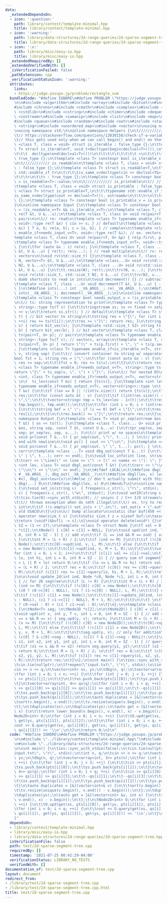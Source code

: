 ```yaml
---
data:
  _extendedDependsOn:
  - icon: ':question:'
    path: library/contest/template-minimal.hpp
    title: library/contest/template-minimal.hpp
  - icon: ':warning:'
    path: library/data-structures/2d-range-queries/2d-sparse-segment-tree.hpp
    title: library/data-structures/2d-range-queries/2d-sparse-segment-tree.hpp
  - icon: ':x:'
    path: library/misc/easy-io.hpp
    title: library/misc/easy-io.hpp
  _extendedRequiredBy: []
  _extendedVerifiedWith: []
  _isVerificationFailed: false
  _pathExtension: cpp
  _verificationStatusIcon: ':warning:'
  attributes:
    links:
    - https://judge.yosupo.jp/problem/rectangle_sum
  bundledCode: "#define IGNORE\n#define PROBLEM \"https://judge.yosupo.jp/problem/rectangle_sum\"\
    \n\n#include <algorithm>\n#include <array>\n#include <bitset>\n#include <cassert>\n\
    #include <chrono>\n#include <cmath>\n#include <complex>\n#include <cstdio>\n#include\
    \ <cstdlib>\n#include <cstring>\n#include <ctime>\n#include <deque>\n#include\
    \ <iostream>\n#include <iomanip>\n#include <list>\n#include <map>\n#include <numeric>\n\
    #include <queue>\n#include <random>\n#include <set>\n#include <stack>\n#include\
    \ <string>\n#include <unordered_map>\n#include <vector>\n\nusing namespace std;\n\
    \nusing namespace std;\n\ninline namespace Helpers {\n\t//////////// is_iterable\n\
    \t// https://stackoverflow.com/questions/13830158/check-if-a-variable-type-is-iterable\n\
    \t// this gets used only when we can call begin() and end() on that type\n\ttemplate\
    \ <class T, class = void> struct is_iterable : false_type {};\n\ttemplate <class\
    \ T> struct is_iterable<T, void_t<decltype(begin(declval<T>())),\n\t\t\t\t\t\t\
    \t\t\t  decltype(end(declval<T>()))\n\t\t\t\t\t\t\t\t\t >\n\t\t\t\t\t\t   > :\
    \ true_type {};\n\ttemplate <class T> constexpr bool is_iterable_v = is_iterable<T>::value;\n\
    \n\t//////////// is_readable\n\ttemplate <class T, class = void> struct is_readable\
    \ : false_type {};\n\ttemplate <class T> struct is_readable<T,\n\t\t\ttypename\
    \ std::enable_if_t<\n\t\t\t\tis_same_v<decltype(cin >> declval<T&>()), istream&>\n\
    \t\t\t>\n\t\t> : true_type {};\n\ttemplate <class T> constexpr bool is_readable_v\
    \ = is_readable<T>::value;\n\n\t//////////// is_printable\n\t// // https://nafe.es/posts/2020-02-29-is-printable/\n\
    \ttemplate <class T, class = void> struct is_printable : false_type {};\n\ttemplate\
    \ <class T> struct is_printable<T,\n\t\t\ttypename std::enable_if_t<\n\t\t\t\t\
    is_same_v<decltype(cout << declval<T>()), ostream&>\n\t\t\t>\n\t\t> : true_type\
    \ {};\n\ttemplate <class T> constexpr bool is_printable_v = is_printable<T>::value;\n\
    }\n\ninline namespace Input {\n\ttemplate <class T> constexpr bool needs_input_v\
    \ = !is_readable_v<T> && is_iterable_v<T>;\n\ttemplate <class T, class ...U> void\
    \ re(T &t, U &...u);\n\ttemplate <class T, class U> void re(pair<T, U> &p); //\
    \ pairs\n\n\t// re: read\n\ttemplate <class T> typename enable_if<is_readable_v<T>,\
    \ void>::type re(T &x) { cin >> x; } // default\n\ttemplate <class T> void re(complex<T>\
    \ &c) { T a, b; re(a, b); c = {a, b}; } // complex\n\ttemplate <class T> typename\
    \ enable_if<needs_input_v<T>, void>::type re(T &i); // ex. vectors, arrays\n\t\
    template <class T, class U> void re(pair<T, U> &p) { re(p.first, p.second); }\n\
    \ttemplate <class T> typename enable_if<needs_input_v<T>, void>::type re(T &i)\
    \ {\n\t\tfor (auto &x : i) re(x); }\n\ttemplate <class T, class ...U> void re(T\
    \ &t, U &...u) { re(t); re(u...); } // read multiple\n\n\t// rv: resize and read\
    \ vectors\n\tvoid rv(std::size_t) {}\n\ttemplate <class T, class ...U> void rv(std::size_t\
    \ N, vector<T> &t, U &...u);\n\ttemplate <class...U> void rv(std::size_t, std::size_t\
    \ N2, U &...u);\n\ttemplate <class T, class ...U> void rv(std::size_t N, vector<T>\
    \ &t, U &...u) {\n\t\tt.resize(N); re(t);\n\t\trv(N, u...); }\n\ttemplate <class...U>\
    \ void rv(std::size_t, std::size_t N2, U &...u) {\n\t\trv(N2, u...); }\n\n\t//\
    \ dumb shortcuts to read in ints\n\tvoid decrement() {} // subtract one from each\n\
    \ttemplate <class T, class ...U> void decrement(T &t, U &...u) { --t; decrement(u...);\
    \ }\n\t#define ints(...) int __VA_ARGS__; re(__VA_ARGS__);\n\t#define int1(...)\
    \ ints(__VA_ARGS__); decrement(__VA_ARGS__);\n}\n\ninline namespace ToString {\n\
    \ttemplate <class T> constexpr bool needs_output_v = !is_printable_v<T> && is_iterable_v<T>;\n\
    \n\t// ts: string representation to print\n\ttemplate <class T> typename enable_if<is_printable_v<T>,\
    \ string>::type ts(T v) {\n\t\tstringstream ss; ss << fixed << setprecision(15)\
    \ << v;\n\t\treturn ss.str(); } // default\n\ttemplate <class T> string bit_vec(T\
    \ t) { // bit vector to string\n\t\tstring res = \"{\"; for (int i = 0; i < (int)t.size();\
    \ ++i) res += ts(t[i]);\n\t\tres += \"}\"; return res; }\n\tstring ts(vector<bool>\
    \ v) { return bit_vec(v); }\n\ttemplate <std::size_t SZ> string ts(bitset<SZ>\
    \ b) { return bit_vec(b); } // bit vector\n\ttemplate <class T, class U> string\
    \ ts(pair<T, U> p); // pairs\n\ttemplate <class T> typename enable_if<needs_output_v<T>,\
    \ string>::type ts(T v); // vectors, arrays\n\ttemplate <class T, class U> string\
    \ ts(pair<T, U> p) { return \"(\" + ts(p.first) + \", \" + ts(p.second) + \")\"\
    ; }\n\ttemplate <class T> typename enable_if<is_iterable_v<T>, string>::type ts_sep(T\
    \ v, string sep) {\n\t\t// convert container to string w/ separator sep\n\t\t\
    bool fst = 1; string res = \"\";\n\t\tfor (const auto &x : v) {\n\t\t\tif (!fst)\
    \ res += sep;\n\t\t\tfst = 0; res += ts(x);\n\t\t}\n\t\treturn res;\n\t}\n\ttemplate\
    \ <class T> typename enable_if<needs_output_v<T>, string>::type ts(T v) {\n\t\t\
    return \"{\" + ts_sep(v, \", \") + \"}\"; }\n\n\t// for nested DS\n\ttemplate\
    \ <int, class T> typename enable_if<!needs_output_v<T>, vector<string>>::type\
    \ \n\t  ts_lev(const T &v) { return {ts(v)}; }\n\ttemplate <int lev, class T>\
    \ typename enable_if<needs_output_v<T>, vector<string>>::type \n\t  ts_lev(const\
    \ T &v) {\n\t\tif (lev == 0 || !(int)v.size()) return {ts(v)};\n\t\tvector<string>\
    \ res;\n\t\tfor (const auto &t : v) {\n\t\t\tif ((int)res.size()) res.back() +=\
    \ \",\";\n\t\t\tvector<string> tmp = ts_lev<lev - 1>(t);\n\t\t\tres.insert(res.end(),\
    \ tmp.begin(), tmp.end());\n\t\t}\n\t\tfor (int i = 0; i < (int)res.size(); ++i)\
    \ {\n\t\t\tstring bef = \" \"; if (i == 0) bef = \"{\";\n\t\t\tres[i] = bef +\
    \ res[i];\n\t\t}\n\t\tres.back() += \"}\";\n\t\treturn res;\n\t}\n}\n\ninline\
    \ namespace Output {\n\ttemplate <class T> void pr_sep(ostream &os, string, const\
    \ T &t) { os << ts(t); }\n\ttemplate <class T, class... U> void pr_sep(ostream\
    \ &os, string sep, const T &t, const U &...u) {\n\t\tpr_sep(os, sep, t); os <<\
    \ sep; pr_sep(os, sep, u...); }\n\t// print w/ no spaces\n\ttemplate <class ...T>\
    \ void pr(const T &...t) { pr_sep(cout, \"\", t...); } \n\t// print w/ spaces,\
    \ end with newline\n\tvoid ps() { cout << \"\\n\"; }\n\ttemplate <class ...T>\
    \ void ps(const T &...t) { pr_sep(cout, \" \", t...); ps(); } \n\t// debug to\
    \ cerr\n\ttemplate <class ...T> void dbg_out(const T &...t) {\n\t\tpr_sep(cerr,\
    \ \" | \", t...); cerr << endl; }\n\tvoid loc_info(int line, string names) {\n\
    \t\tcerr << \"Line(\" << line << \") -> [\" << names << \"]: \"; }\n\ttemplate\
    \ <int lev, class T> void dbgl_out(const T &t) {\n\t\tcerr << \"\\n\\n\" << ts_sep(ts_lev<lev>(t),\
    \ \"\\n\") << \"\\n\" << endl; }\n\t#ifdef LOCAL\n\t\t#define dbg(...) loc_info(__LINE__,\
    \ #__VA_ARGS__), dbg_out(__VA_ARGS__)\n\t\t#define dbgl(lev, x) loc_info(__LINE__,\
    \ #x), dbgl_out<lev>(x)\n\t#else // don't actually submit with this\n\t\t#define\
    \ dbg(...) 0\n\t\t#define dbgl(lev, x) 0\n\t#endif\n}\n\ninline namespace FileIO\
    \ {\n\tvoid set_in(string s)  { freopen(s.c_str(), \"r\", stdin); }\n\tvoid set_out(string\
    \ s) { freopen(s.c_str(), \"w\", stdout); }\n\tvoid setIO(string s = \"\") {\n\
    \t\tcin.tie(0)->sync_with_stdio(0); // unsync C / C++ I/O streams\n\t\t// cin.exceptions(cin.failbit);\n\
    \t\t// throws exception when do smth illegal\n\t\t// ex. try to read letter into\
    \ int\n\t\tif (!s.empty()) set_in(s + \".in\"), set_out(s + \".out\"); // for\
    \ old USACO\n\t}\n}\n\n// bump allocator\n\nstatic char buf[450 << 20];\nvoid*\
    \ operator new(size_t s) {\n\tstatic size_t i = sizeof buf;\n\tassert(s < i);\n\
    \treturn (void*)&buf[i -= s];\n}\nvoid operator delete(void*) {}\n\nconst int\
    \ SZ = (1 << 17);\n\ntemplate <class T> struct Node {\n\tT val = 0; \n\tNode<T>\
    \ *c[2];\n\tNode() { c[0] = c[1] = NULL; }\n\n\tvoid upd(int ind, T v, int L =\
    \ 0, int R = SZ - 1) { // add v\n\t\tif (L == ind && R == ind) { val += v; return;\
    \ }\n\t\tint M = (L + R) / 2;\n\t\tif (ind <= M) {\n\t\t\tif (!c[0]) c[0] = new\
    \ Node();\n\t\t\tc[0]->upd(ind, v, L, M);\n\t\t} else {\n\t\t\tif (!c[1]) c[1]\
    \ = new Node();\n\t\t\tc[1]->upd(ind, v, M + 1, R);\n\t\t}\n\t\tval = 0; \n\t\t\
    for (int i = 0; i < 2; i++)\n\t\t\tif (c[i]) val += c[i]->val;\n\t}\n\n\tT query(int\
    \ lo, int hi, int L = 0, int R = SZ - 1) { // query sum of segment\n\t\tif (hi\
    \ < L || R < lo) return 0;\n\t\tif (lo <= L && R <= hi) return val;\n\t\tint M\
    \ = (L + R) / 2; \n\t\tT res = 0;\n\t\tif (c[0]) res += c[0]->query(lo, hi, L,\
    \ M);\n\t\tif (c[1]) res += c[1]->query(lo, hi, M + 1, R);\n\t\treturn res;\n\t\
    }\n\n\tvoid update_2d(int ind, Node *c0, Node *c1, int L = 0, int R = SZ - 1)\
    \ { // for 2D segtree\n\t\tif (L != R) {\n\t\t\tint M = (L + R) / 2;\n\t\t\tif\
    \ (ind <= M) {\n\t\t\t\tif (!c[0]) c[0] = new Node();\n\t\t\t\tc[0]->update_2d(ind,\
    \ (c0 ? c0->c[0] : NULL), (c1 ? c1->c[0] : NULL), L, M);\n\t\t\t} else {\n\t\t\
    \t\tif (!c[1]) c[1] = new Node();\n\t\t\t\tc[1]->update_2d(ind, (c0 ? c0->c[1]\
    \ : NULL), (c1 ? c1->c[1] : NULL), M + 1, R);\n\t\t\t}\n\t\t} \n\t\tval = (c0\
    \ ? c0->val : 0) + (c1 ? c1->val : 0);\n\t}\n};\n\ntemplate <class T> struct Node2D\
    \ {\n\tNode<T> seg; \n\tNode2D *c[2];\n\n\tNode2D() { c[0] = c[1] = NULL; }\n\n\
    \tvoid upd(int x, int y, T v, int L = 0, int R = SZ - 1) { // add v\n\t\tif (L\
    \ == x && R == x) { seg.upd(y, v); return; }\n\t\tint M = (L + R) / 2;\n\t\tif\
    \ (x <= M) {\n\t\t\tif (!c[0]) c[0] = new Node2D();\n\t\t\tc[0]->upd(x, y, v,\
    \ L, M);\n\t\t} else {\n\t\t\tif (!c[1]) c[1] = new Node2D();\n\t\t\tc[1]->upd(x,\
    \ y, v, M + 1, R);\n\t\t}\n\t\tseg.upd(y, v); // only for addition\n\t\t// seg.update_2d(y,\
    \ (c[0] ? & c[0]->seg : NULL), (c[1] ? & c[1]->seg : NULL));\n\t}\n\n\tT query(int\
    \ x1, int x2, int y1, int y2, int L = 0, int R = SZ - 1) { // query sum of rectangle\n\
    \t\tif (x1 <= L && R <= x2) return seg.query(y1, y2);\n\t\tif (x2 < L || R < x1)\
    \ return 0;\n\t\tint M = (L + R) / 2; \n\t\tT res = 0;\n\t\tif (c[0]) res += c[0]->query(x1,\
    \ x2, y1, y2, L, M);\n\t\tif (c[1]) res += c[1]->query(x1, x2, y1, y2, M + 1,\
    \ R);\n\t\treturn res;\n\t}\n};\n\nint main() {\n\tios::sync_with_stdio(false);\n\
    \tcin.tie(nullptr);\n\tfreopen(\"input.txt\", \"r\", stdin);\n\tint n, q;\n\t\
    cin >> n >> q;\n\tvector<int> xs, ys;\n\tdbg(n, q);\n\tvector<array<int, 3>> pts(n);\n\
    \tfor (int i = 0; i < n; ++i) {\n\t\tfor (int j = 0; j < 3; ++j) {\n\t\t\tcin\
    \ >> pts[i][j];\n\t\t}\n\t\txs.push_back(pts[i][0]);\n\t\tys.push_back(pts[i][1]);\n\
    \t}\n\tvector<array<int, 4>> qs(q);\n\tfor (int i = 0; i < q; ++i) {\n\t\tcin\
    \ >> qs[i][0] >> qs[i][2] >> qs[i][1] >> qs[i][3];\n\t\t--qs[i][1];\n\t\t--qs[i][3];\n\
    \t\txs.push_back(qs[i][0]);\n\t\txs.push_back(qs[i][1]);\n\t\tys.push_back(qs[i][2]);\n\
    \t\tys.push_back(qs[i][3]);\n\t}\n\tauto duplicates = [&](vector<int>& v) {\n\t\
    \tsort(v.begin(), v.end());\n\t\tv.resize(unique(v.begin(), v.end()) - v.begin());\n\
    \t};\n\tduplicates(xs);\n\tduplicates(ys);\n\tauto get = [&](vector<int> &v, int\
    \ x) {\n\t\treturn lower_bound(v.begin(), v.end(), x) - v.begin();\n\t};\t\n\t\
    Node2D<int> O;\n\tfor (int i = 0; i < n; ++i) {\n\t\tO.upd(get(xs, pts[i][0]),\
    \ get(ys, pts[i][1]), pts[i][2]);\n\t}\n\tfor (int i = 0; i < q; ++i) {\n\t\t\
    cout << O.query(get(xs, qs[i][0]), get(xs, qs[i][1]), get(ys, qs[i][2]), get(ys,\
    \ qs[i][3])) << '\\n';\n\t}\n\treturn 0;\n}\n"
  code: "#define IGNORE\n#define PROBLEM \"https://judge.yosupo.jp/problem/rectangle_sum\"\
    \n\n#include \"../library/contest/template-minimal.hpp\"\n#include \"../library/misc/easy-io.hpp\"\
    \n#include \"../library/data-structures/2d-range-queries/2d-sparse-segment-tree.hpp\"\
    \n\nint main() {\n\tios::sync_with_stdio(false);\n\tcin.tie(nullptr);\n\tfreopen(\"\
    input.txt\", \"r\", stdin);\n\tint n, q;\n\tcin >> n >> q;\n\tvector<int> xs,\
    \ ys;\n\tdbg(n, q);\n\tvector<array<int, 3>> pts(n);\n\tfor (int i = 0; i < n;\
    \ ++i) {\n\t\tfor (int j = 0; j < 3; ++j) {\n\t\t\tcin >> pts[i][j];\n\t\t}\n\t\
    \txs.push_back(pts[i][0]);\n\t\tys.push_back(pts[i][1]);\n\t}\n\tvector<array<int,\
    \ 4>> qs(q);\n\tfor (int i = 0; i < q; ++i) {\n\t\tcin >> qs[i][0] >> qs[i][2]\
    \ >> qs[i][1] >> qs[i][3];\n\t\t--qs[i][1];\n\t\t--qs[i][3];\n\t\txs.push_back(qs[i][0]);\n\
    \t\txs.push_back(qs[i][1]);\n\t\tys.push_back(qs[i][2]);\n\t\tys.push_back(qs[i][3]);\n\
    \t}\n\tauto duplicates = [&](vector<int>& v) {\n\t\tsort(v.begin(), v.end());\n\
    \t\tv.resize(unique(v.begin(), v.end()) - v.begin());\n\t};\n\tduplicates(xs);\n\
    \tduplicates(ys);\n\tauto get = [&](vector<int> &v, int x) {\n\t\treturn lower_bound(v.begin(),\
    \ v.end(), x) - v.begin();\n\t};\t\n\tNode2D<int> O;\n\tfor (int i = 0; i < n;\
    \ ++i) {\n\t\tO.upd(get(xs, pts[i][0]), get(ys, pts[i][1]), pts[i][2]);\n\t}\n\
    \tfor (int i = 0; i < q; ++i) {\n\t\tcout << O.query(get(xs, qs[i][0]), get(xs,\
    \ qs[i][1]), get(ys, qs[i][2]), get(ys, qs[i][3])) << '\\n';\n\t}\n\treturn 0;\n\
    }"
  dependsOn:
  - library/contest/template-minimal.hpp
  - library/misc/easy-io.hpp
  - library/data-structures/2d-range-queries/2d-sparse-segment-tree.hpp
  isVerificationFile: false
  path: test/2d-sparse-segment-tree.cpp
  requiredBy: []
  timestamp: '2021-07-25 00:42:29-04:00'
  verificationStatus: LIBRARY_NO_TESTS
  verifiedWith: []
documentation_of: test/2d-sparse-segment-tree.cpp
layout: document
redirect_from:
- /library/test/2d-sparse-segment-tree.cpp
- /library/test/2d-sparse-segment-tree.cpp.html
title: test/2d-sparse-segment-tree.cpp
---
```

